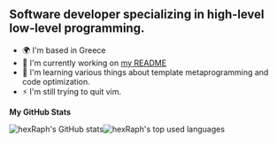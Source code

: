 Software developer specializing in high-level low-level programming.
------------------------------------------------------------------------------

* 🌍  I'm based in Greece
* 🚀  I'm currently working on [my README](http://github.com/Reavey-0xFF/Reavey-0xFF)
* 🧠  I'm learning various things about template metaprogramming and code optimization.
* ⚡  I'm still trying to quit vim.

<b>My GitHub Stats</b>

<p><img align="center" src="https://github-readme-stats.vercel.app/api?username=hexRaph&theme=algolia&border_color=222&bg_color=121821" alt="hexRaph's GitHub stats"/><img align="center" src="https://github-readme-stats.vercel.app/api/top-langs/?username=hexRaph&theme=algolia&border_color=222&bg_color=121821&layout=compact" alt="hexRaph's top used languages"/></p>
